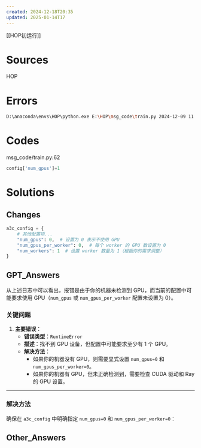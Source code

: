 ```yaml
---
created: 2024-12-18T20:35
updated: 2025-01-14T17
---
```

[[HOP初运行]]
# Sources
HOP

# Errors
```bash
D:\anaconda\envs\HOP\python.exe E:\HOP\msg_code\train.py 2024-12-09 11:04:52,944 WARNING deprecation.py:46 -- DeprecationWarning: `ray.rllib.utils.torch_ops.[...]` has been deprecated. Use `ray.rllib.utils.torch_utils.[...]` instead. This will raise an error in the future! 2024-12-09 11:05:03,887 INFO services.py:1340 -- View the Ray dashboard at http://127.0.0.1:8265 2024-12-09 11:05:15,989 WARNING logger.py:326 -- Could not instantiate JsonLogger: Circular reference detected. 2024-12-09 11:05:16,042 INFO trainer.py:745 -- Current log_level is WARN. For more information, set 'log_level': 'INFO' / 'DEBUG' or use the -v and -vv flags. Traceback (most recent call last): File "E:\HOP\msg_code\train.py", line 250, in <module> a3c_trainer=a3c.A3CTrainer(a3c_config) File "D:\anaconda\envs\HOP\lib\site-packages\ray\rllib\agents\trainer_template.py", line 103, in __init__ remote_checkpoint_dir, sync_function_tpl) File "D:\anaconda\envs\HOP\lib\site-packages\ray\rllib\agents\trainer.py", line 662, in __init__ sync_function_tpl) File "D:\anaconda\envs\HOP\lib\site-packages\ray\tune\trainable.py", line 121, in __init__ self.setup(copy.deepcopy(self.config)) File "D:\anaconda\envs\HOP\lib\site-packages\ray\rllib\agents\trainer_template.py", line 113, in setup super().setup(config) File "D:\anaconda\envs\HOP\lib\site-packages\ray\rllib\agents\trainer.py", line 764, in setup self._init(self.config, self.env_creator) File "D:\anaconda\envs\HOP\lib\site-packages\ray\rllib\agents\trainer_template.py", line 141, in _init num_workers=self.config["num_workers"]) File "D:\anaconda\envs\HOP\lib\site-packages\ray\rllib\agents\trainer.py", line 1733, in _make_workers logdir=self.logdir) File "D:\anaconda\envs\HOP\lib\site-packages\ray\rllib\evaluation\worker_set.py", line 118, in __init__ spaces=spaces, File "D:\anaconda\envs\HOP\lib\site-packages\ray\rllib\evaluation\worker_set.py", line 489, in _make_worker spaces=spaces, File "D:\anaconda\envs\HOP\lib\site-packages\ray\rllib\evaluation\rollout_worker.py", line 575, in __init__ HOWTO_CHANGE_CONFIG) RuntimeError: Found 0 GPUs on your machine (GPU devices found: [])! If your machine does not have any GPUs, you should set the config keys `num_gpus` and `num_gpus_per_worker` to 0 (they may be set to 1 by default for your particular RL algorithm). To change the config for the `rllib train|rollout` command, use `--config={'[key]': '[value]'}` on the command line. To change the config for `tune.run()` in a script: Modify the python dict passed to `tune.run(config=[...])`. To change the config for an RLlib Trainer instance: Modify the python dict passed to the Trainer's constructor, e.g. `PPOTrainer(config=[...])`.
```

# Codes
msg_code/train.py:62
```python
config['num_gpus']=1
```

# Solutions
## Changes
```python
a3c_config = {
    # 其他配置项...
    "num_gpus": 0,  # 设置为 0 表示不使用 GPU
    "num_gpus_per_worker": 0,  # 每个 worker 的 GPU 数设置为 0
    "num_workers": 1  # 设置 worker 数量为 1（根据你的需求调整）
}
```

## GPT_Answers
从上述日志中可以看出，报错是由于你的机器未检测到 GPU，而当前的配置中可能要求使用 GPU（`num_gpus` 或 `num_gpus_per_worker` 配置未设置为 0）。
### **关键问题**

1. **主要错误**：
    - **错误类型**：`RuntimeError`
    - **描述**：找不到 GPU 设备，但配置中可能要求至少有 1 个 GPU。
    - **解决方法**：
        - 如果你的机器没有 GPU，则需要显式设置 `num_gpus=0` 和 `num_gpus_per_worker=0`。
        - 如果你的机器有 GPU，但未正确检测到，需要检查 CUDA 驱动和 Ray 的 GPU 设置。

---
### **解决方法**

确保在 `a3c_config` 中明确指定 `num_gpus=0` 和 `num_gpus_per_worker=0`：

## Other_Answers
